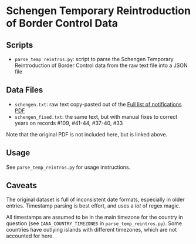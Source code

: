# Schengen Temporary Reintroduction of Border Control Data

## Scripts

- `parse_temp_reintros.py`: script to parse the Schengen Temporary Reintroduction of Border Control data from the raw text file into a JSON file

## Data Files

- `schengen.txt`: raw text copy-pasted out of the [Full list of notifications PDF](https://home-affairs.ec.europa.eu/document/download/11934a69-6a45-4842-af94-18400fd274b7_en?filename=Full-list-of-MS-notifications_en_0.pdf)
- `schengen_fixed.txt`: the same text, but with manual fixes to correct years on records #109, #41-44, #37-40, #33

Note that the original PDF is not included here, but is linked above.

## Usage

See `parse_temp_reintros.py` for usage instructions.

## Caveats

The original dataset is full of inconsistent date formats, especially in older entries. Timestamp parsing is best effort, and uses a _lot_ of regex magic.

All timestamps are assumed to be in the main timezone for the country in question (see `IANA_COUNTRY_TIMEZONES` in `parse_temp_reintros.py`). Some countries have outlying islands with different timezones, which are not accounted for here.
